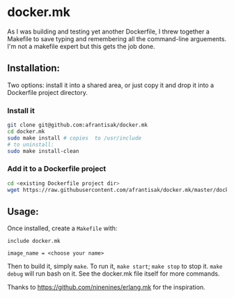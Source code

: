 # docker.mk

As I was building and testing yet another Dockerfile, I threw together a Makefile to save typing and remembering all the command-line arguements.  I'm not a makefile expert but this gets the job done. 

## Installation:

Two options: install it into a shared area, or just copy it and drop it into a Dockerfile project directory.

### Install it

```sh
git clone git@github.com:afrantisak/docker.mk 
cd docker.mk
sudo make install # copies  to /usr/include
# to uninstall:
sudo make install-clean
```
### Add it to a Dockerfile project

```sh
cd <existing Dockerfile project dir>
wget https://raw.githubusercontent.com/afrantisak/docker.mk/master/docker.mk
```

## Usage:

Once installed, create a `Makefile` with:

```make
include docker.mk

image_name = <choose your name>
```

Then to build it, simply `make`.  To run it, `make start`; `make stop` to stop it.  `make debug` will run bash on it.  See the docker.mk file itself for more commands.

Thanks to https://github.com/ninenines/erlang.mk for the inspiration.